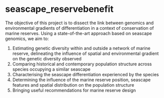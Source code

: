 # seascape_reservebenefit

The objective of this project is to dissect the link between genomics and environmental gradients of differentiation in a context of conservation of marine reserves.
Using a state-of-the-art approach based on seascape genomics, we aim to:

01. Estimating genetic diversity within and outside a network of marine reserve, delineating the influence of spatial and environmental gradient on the genetic diversity observed
02. Comparing historical and contemporary population structure across species occupying a similar seascape
03. Characterising the seascape differentiation experienced by the species
04. Determining the influence of the marine reserve position, seascape features and spatial distribution on the population structure 
05. Bringing useful recommendations for marine reserve design
